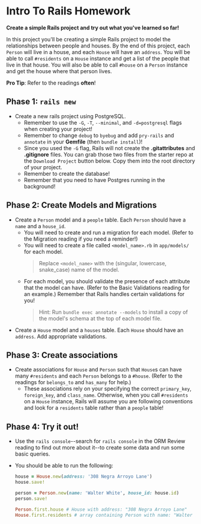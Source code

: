 # Intro To Rails Homework

**Create a simple Rails project and try out what you've learned so far!**

In this project you'll be creating a simple Rails project to model the
relationships between people and houses. By the end of this project, each
`Person` will live in a house, and each `House` will have an `address`. You will
be able to call `#residents` on a `House` instance and get a list of the
people that live in that house. You will also be able to call `#house` on a
`Person` instance and get the house where that person lives.

**Pro Tip**: Refer to the readings **often**!

## Phase 1: `rails new`

- Create a new rails project using PostgreSQL.
  - Remember to use the `-G`, `-T`, `--minimal`, and `-d=postgresql` flags when
    creating your project!
  - Remember to change `debug` to `byebug` and add `pry-rails` and `annotate` in
    your __Gemfile__ (then `bundle install`)!
  - Since you used the `-G` flag, Rails will not create the __.gitattributes__
    and **.gitignore** files. You can grab those two files from the starter repo
    at the `Download Project` button below. Copy them into the root directory of
    your project.
  - Remember to create the database!
  - Remember that you need to have Postgres running in the background!

## Phase 2: Create Models and Migrations

- Create a `Person` model and a `people` table. Each `Person` should have a
  `name` and a `house_id`.
  - You will need to create and run a migration for each model. (Refer to the
    Migration reading if you need a reminder!)
  - You will need to create a file called `<model_name>.rb` in `app/models/` for
    each model.
    > Replace `<model_name>` with the (singular, lowercase, snake_case) name of
    > the model.
  - For each model, you should validate the presence of each attribute that the
    model can have. (Refer to the Basic Validations reading for an example.)
    Remember that Rails handles certain validations for you!
    > Hint: Run `bundle exec annotate --models` to install a copy of the
    > model's schema at the top of each model file.
- Create a `House` model and a `houses` table. Each `House` should have an
  `address`. Add appropriate validations.

## Phase 3: Create associations

- Create associations for `House` and `Person` such that `House`s can have
  many `#residents` and each `Person` belongs to a `#house`. (Refer to the
  readings for `belongs_to` and `has_many` for help.)
  - These associations rely on your specifying the correct `primary_key`,
    `foreign_key`, and `class_name`. Otherwise, when you call `#residents` on a
    `House` instance, Rails will assume you are following conventions and look
    for a `residents` table rather than a `people` table!

## Phase 4: Try it out!

- Use the `rails console`--search for `rails console` in the ORM Review reading
  to find out more about it--to create some data and run some basic queries.
- You should be able to run the following:

  ```ruby
  house = House.new(address: '308 Negra Arroyo Lane')
  house.save!
  
  person = Person.new(name: 'Walter White', house_id: house.id)
  person.save!

  Person.first.house # House with address: "308 Negra Arroyo Lane"
  House.first.residents # array containing Person with name: "Walter White"
  ```